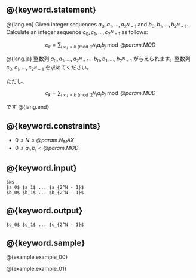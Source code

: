 ## @{keyword.statement}

@{lang.en}
Given integer sequences $a_0, a_1, ..., a_{2^N - 1}$ and $b_0, b_1, ..., b_{2^N - 1}$. Calculate an integer sequence $c_0, c_1, ..., c_{2^N - 1}$ as follows:

$$c_k = \sum_{i \times j = k \pmod{2^N}} a_i b_j \bmod @{param.MOD}$$

@{lang.ja}
整数列 $a_0, a_1, ..., a_{2^N - 1}$、$b_0, b_1, ..., b_{2^N - 1}$ が与えられます。整数列 $c_0, c_1, ..., c_{2^N - 1}$ を求めてください。

ただし、

$$c_k = \sum_{i \times j = k \pmod{2^N}} a_i b_j \bmod @{param.MOD}$$

です
@{lang.end}

## @{keyword.constraints}

- $0 \leq N \leq @{param.N_MAX}$
- $0 \leq a_i, b_i < @{param.MOD}$

## @{keyword.input}

```
$N$
$a_0$ $a_1$ ... $a_{2^N - 1}$
$b_0$ $b_1$ ... $b_{2^N - 1}$
```

## @{keyword.output}

```
$c_0$ $c_1$ ... $c_{2^N - 1}$
```

## @{keyword.sample}

@{example.example_00}

@{example.example_01}

